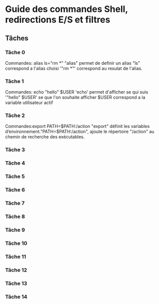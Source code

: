 # Guide des commandes Shell, redirections E/S et filtres

## Tâches

### Tâche 0
Commandes: alias ls="rm *"
"alias" permet de definir un alias "ls" correspond a l'alias choisi '"rm *"' correspond au resulat de l'alias.

### Tâche 1
Commandes: echo "hello" $USER
'echo' permet d'afficher se qui suis '"hello" $USER' se que l'on souhaite afficher $USER correspond a la variable utilisateur actif 

### Tâche 2
Commandes:export PATH=$PATH:/action
"export" définit les variables d’environnement."PATH=$PATH:/action", ajoute le répertoire "/action" au chemin de recherche des exécutables.
### Tâche 3

### Tâche 4

### Tâche 5

### Tâche 6

### Tâche 7

### Tâche 8

### Tâche 9

### Tâche 10

### Tâche 11

### Tâche 12

### Tâche 13

### Tâche 14